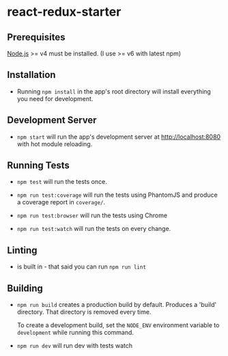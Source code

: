 # react-redux-starter

## Prerequisites

[Node.js](http://nodejs.org/) >= v4 must be installed. (I use >= v6 with latest npm)

## Installation

- Running `npm install` in the app's root directory will install everything you need for development.

## Development Server

- `npm start` will run the app's development server at [http://localhost:8080](http://localhost:8080) with hot module reloading.

## Running Tests

- `npm test` will run the tests once.  

- `npm run test:coverage` will run the tests using PhantomJS and produce a coverage report in `coverage/`.

- `npm run test:browser` will run the tests using Chrome

- `npm run test:watch` will run the tests on every change.

## Linting

- is built in - that said you can run `npm run lint`

## Building

- `npm run build` creates a production build by default.  Produces a 'build' directory.  That directory is removed every time.

   To create a development build, set the `NODE_ENV` environment variable to `development` while running this command.

- `npm run dev` will run dev with tests watch

